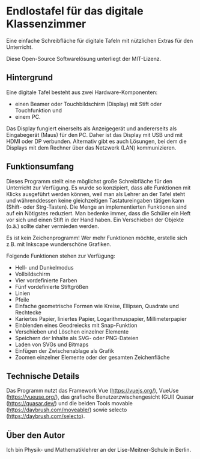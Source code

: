 # Endlostafel für das digitale Klassenzimmer
Eine einfache Schreibfläche für digitale Tafeln mit nützlichen Extras für den Unterricht.

Diese Open-Source Softwarelösung unterliegt der MIT-Lizenz.

## Hintergrund
Eine digitale Tafel besteht aus zwei Hardware-Komponenten:
* einen Beamer oder Touchbildschirm (Display) mit Stift oder Touchfunktion und
* einem PC.

Das Display fungiert einerseits als Anzeigegerät und andererseits als Eingabegerät (Maus) für den PC.
Daher ist das Display mit USB  und mit HDMI oder DP verbunden.
Alternativ gibt es auch Lösungen, bei dem die Displays mit dem Rechner über das Netzwerk (LAN) kommunizieren. 

## Funktionsumfang
Dieses Programm stellt eine möglichst große Schreibfläche für den Unterricht zur Verfügung.
Es wurde so konzipiert, dass alle Funktionen mit Klicks ausgeführt werden können, weil man
als Lehrer an der Tafel steht und währenddessen keine gleichzeitigen Tastatureingaben tätigen kann
(Shift- oder Strg-Tasten).
Die Menge an implementierten Funktionen sind auf ein Nötigstes reduziert. Man bedenke immer, dass die
Schüler ein Heft vor sich und einen Stift in der Hand haben. Ein Verschieben der Objekte (o.ä.)
sollte daher vermieden werden.

Es ist kein Zeichenprogramm! Wer mehr Funktionen möchte, erstelle sich z.B. mit Inkscape wunderschöne
Grafiken.

Folgende Funktionen stehen zur Verfügung:

* Hell- und Dunkelmodus
* Vollbildschirm
* Vier vordefinierte Farben
* Fünf vordefinierte Stiftgrößen
* Linien
* Pfeile
* Einfache geometrische Formen wie Kreise, Ellipsen, Quadrate und Rechtecke
* Kariertes Papier, liniertes Papier, Logarithmuspapier, Millimeterpapier
* Einblenden eines Geodreiecks mit Snap-Funktion
* Verschieben und Löschen einzelner Elemente
* Speichern der Inhalte als SVG- oder PNG-Dateien
* Laden von SVGs und Bitmaps
* Einfügen der Zwischenablage als Grafik
* Zoomen einzelner Elemente oder der gesamten Zeichenfläche

## Technische Details

Das Programm nutzt das Framework Vue (https://vuejs.org/), VueUse (https://vueuse.org/), das grafische
Benutzerzwischengesicht (GUI) Quasar (https://quasar.dev/) und die beiden Tools movable (https://daybrush.com/moveable/)
sowie selecto (https://daybrush.com/selecto).

## Über den Autor
Ich bin Physik- und Mathematiklehrer an der Lise-Meitner-Schule in Berlin.
